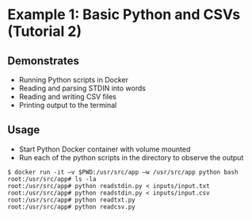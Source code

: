 # Example 1: Basic Python and CSVs (Tutorial 2)

## Demonstrates

- Running Python scripts in Docker
- Reading and parsing STDIN into words
- Reading and writing CSV files
- Printing output to the terminal

## Usage

- Start Python Docker container with volume mounted
- Run each of the python scripts in the directory to observe the output

```
$ docker run -it –v $PWD:/usr/src/app –w /usr/src/app python bash
root:/usr/src/app# ls -la
root:/usr/src/app# python readstdin.py < inputs/input.txt
root:/usr/src/app# python readstdin.py < inputs/input.csv
root:/usr/src/app# python readtxt.py
root:/usr/src/app# python readcsv.py
```
